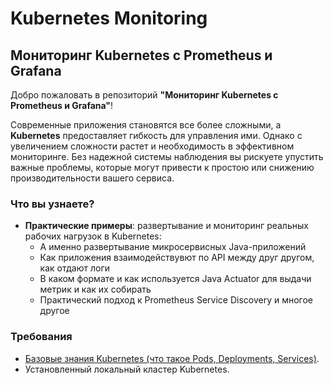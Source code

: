 # Kubernetes Monitoring

## Мониторинг Kubernetes с Prometheus и Grafana

Добро пожаловать в репозиторий **"Мониторинг Kubernetes с Prometheus и Grafana"**!  

Современные приложения становятся все более сложными, а **Kubernetes** предоставляет гибкость для управления ими. Однако с увеличением сложности растет и необходимость в эффективном мониторинге. Без надежной системы наблюдения вы рискуете упустить важные проблемы, которые могут привести к простою или снижению производительности вашего сервиса.

### Что вы узнаете?
- **Практические примеры**: развертывание и мониторинг реальных рабочих нагрузок в Kubernetes:
  - А именно развертывание микросервисных Java-приложений
  - Как приложения взаимодействувют по API между друг другом, как отдают логи
  - В каком формате и как используется Java Actuator для выдачи метрик и как их собирать
  - Практический подход к Prometheus Service Discovery и многое другое

### Требования
- [Базовые знания Kubernetes (что такое Pods, Deployments, Services)](https://github.com/lamjob1993/kubernetes-monitoring/blob/main/kubernetes/beggining/1.%20%D0%91%D0%B0%D0%B7%D0%BE%D0%B2%D1%8B%D0%B5%20%D0%B7%D0%BD%D0%B0%D0%BD%D0%B8%D1%8F.md).
- Установленный локальный кластер Kubernetes.
